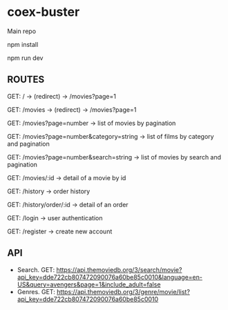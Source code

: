 # coex-buster

Main repo

npm install 

npm run dev 

## ROUTES

GET: / -> (redirect) -> /movies?page=1

GET: /movies -> (redirect) -> /movies?page=1

GET: /movies?page=number -> list of movies by pagination

GET: /movies?page=number&category=string -> list of films by category and pagination

GET: /movies?page=number&search=string -> list of movies by search and pagination

GET: /movies/:id -> detail of a movie by id

GET: /history -> order history

GET: /history/order/:id -> detail of an order

GET: /login -> user authentication

GET: /register -> create new account

## API

* Search. GET: https://api.themoviedb.org/3/search/movie?api_key=dde722cb807472090076a60be85c0010&language=en-US&query=avengers&page=1&include_adult=false
* Genres. GET: https://api.themoviedb.org/3/genre/movie/list?api_key=dde722cb807472090076a60be85c0010